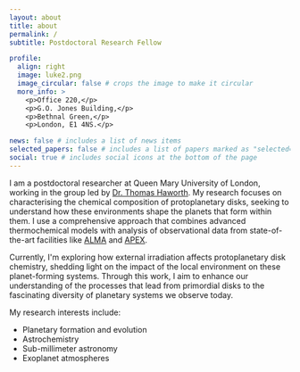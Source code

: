 ```yaml
---
layout: about
title: about
permalink: /
subtitle: Postdoctoral Research Fellow

profile:
  align: right
  image: luke2.png
  image_circular: false # crops the image to make it circular
  more_info: >
    <p>Office 220,</p>
    <p>G.O. Jones Building,</p>
    <p>Bethnal Green,</p>
    <p>London, E1 4NS.</p>

news: false # includes a list of news items
selected_papers: false # includes a list of papers marked as "selected={true}"
social: true # includes social icons at the bottom of the page
---
```


I am a postdoctoral researcher at Queen Mary University of London, working in the group led by [Dr. Thomas Haworth](https://thaworth.wixsite.com/astro). My research focuses on characterising the chemical composition of protoplanetary disks, seeking to understand how these environments shape the planets that form within them. I use a comprehensive approach that combines advanced thermochemical models with analysis of observational data from state-of-the-art facilities like [ALMA](https://www.almaobservatory.org/en/home/) and [APEX](https://www.eso.org/public/teles-instr/apex/).

Currently, I'm exploring how external irradiation affects protoplanetary disk chemistry, shedding light on the impact of the local environment on these planet-forming systems. Through this work, I aim to enhance our understanding of the processes that lead from primordial disks to the fascinating diversity of planetary systems we observe today.

My research interests
 include:
- Planetary formation and evolution
- Astrochemistry
- Sub-millimeter astronomy
- Exoplanet atmospheres